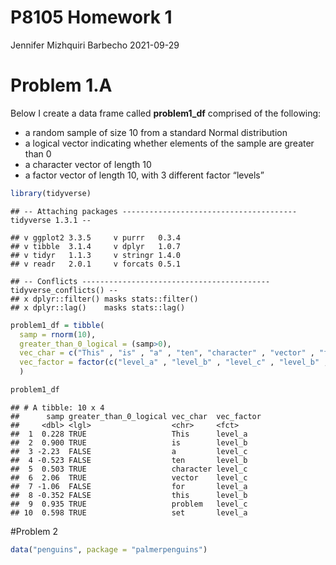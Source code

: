 P8105 Homework 1
================
Jennifer Mizhquiri Barbecho
2021-09-29

# Problem 1.A

Below I create a data frame called **problem1\_df** comprised of the
following:

-   a random sample of size 10 from a standard Normal distribution
-   a logical vector indicating whether elements of the sample are
    greater than 0
-   a character vector of length 10
-   a factor vector of length 10, with 3 different factor “levels”

``` r
library(tidyverse)
```

    ## -- Attaching packages --------------------------------------- tidyverse 1.3.1 --

    ## v ggplot2 3.3.5     v purrr   0.3.4
    ## v tibble  3.1.4     v dplyr   1.0.7
    ## v tidyr   1.1.3     v stringr 1.4.0
    ## v readr   2.0.1     v forcats 0.5.1

    ## -- Conflicts ------------------------------------------ tidyverse_conflicts() --
    ## x dplyr::filter() masks stats::filter()
    ## x dplyr::lag()    masks stats::lag()

``` r
problem1_df = tibble(
  samp = rnorm(10),
  greater_than_0_logical = (samp>0),
  vec_char = c("This" , "is" , "a" , "ten", "character" , "vector" , "for" , "this" ,  "problem" , "set"),
  vec_factor = factor(c("level_a" , "level_b" , "level_c" , "level_b" , "level_c" , "level_c" , "level_a" , "level_b" , "level_c" , "level_a"))
  )

problem1_df
```

    ## # A tibble: 10 x 4
    ##      samp greater_than_0_logical vec_char  vec_factor
    ##     <dbl> <lgl>                  <chr>     <fct>     
    ##  1  0.228 TRUE                   This      level_a   
    ##  2  0.900 TRUE                   is        level_b   
    ##  3 -2.23  FALSE                  a         level_c   
    ##  4 -0.523 FALSE                  ten       level_b   
    ##  5  0.503 TRUE                   character level_c   
    ##  6  2.06  TRUE                   vector    level_c   
    ##  7 -1.06  FALSE                  for       level_a   
    ##  8 -0.352 FALSE                  this      level_b   
    ##  9  0.935 TRUE                   problem   level_c   
    ## 10  0.598 TRUE                   set       level_a

\#Problem 2

``` r
data("penguins", package = "palmerpenguins")
```
